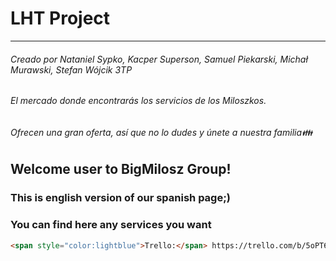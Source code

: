 # LHT Project
___
###### Creado por Nataniel Sypko, Kacper Superson, Samuel Piekarski, Michał Murawski, Stefan Wójcik 3TP
###### El mercado donde encontrarás los servicios de los Miloszkos.
###### Ofrecen una gran oferta, así que no lo dudes y únete a nuestra familia👪

## Welcome user to BigMilosz Group!
### This is english version of our spanish page;)
### You can find here any services you want 

```html 
<span style="color:lightblue">Trello:</span> https://trello.com/b/5oPT6Gex/loshumanostradeos <3 
```
